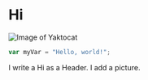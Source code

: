 # Hi
![Image of Yaktocat](https://octodex.github.com/images/yaktocat.png)
``` javascript
var myVar = "Hello, world!";
```

























I write a Hi as a Header.
I add a picture.
